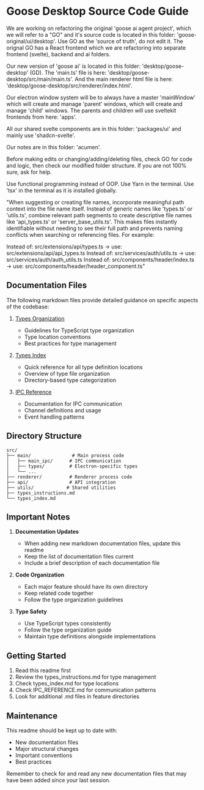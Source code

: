 # Goose Desktop Source Code Guide

We are working on refactoring the original 'goose ai agent project', which we will refer to a "GO" and it's source code is located in this folder: 'goose-original/ui/desktop'. Use GO as the 'source of truth', do not edit it. The orignal GO has a React frontend which we are refactoring into separate frontend (svelte), backend and ai folders.

Our new version of 'goose ai' is located in this folder: 'desktop/goose-desktop' (GD). The 'main.ts' file is here: 'desktop/goose-desktop/src/main/main.ts'. And the main renderer html file is here: 'desktop/goose-desktop/src/renderer/index.html'.

Our electron window system will be to always have a master 'mainWindow' which will create and manage 'parent' windows, which will create and manage 'child' windows. The parents and children will use sveltekit frontends from here: 'apps'.

All our shared svelte components are in this folder: 'packages/ui' and mainly use 'shadcn-svelte'.

Our notes are in this folder: 'acumen'.

Before making edits or changing/adding/deleting files, check GO for code and logic, then check our modified folder structure. If you are not 100% sure, ask for help.

Use functional programming instead of OOP. Use Yarn in the terminal. Use 'tsx' in the terminal as it is installed globally.

"When suggesting or creating file names, incorporate meaningful path context into the file name itself. Instead of generic names like 'types.ts' or 'utils.ts', combine relevant path segments to create descriptive file names like 'api_types.ts' or 'server_base_utils.ts'. This makes files instantly identifiable without needing to see their full path and prevents naming conflicts when searching or referencing files. For example:

Instead of: src/extensions/api/types.ts → use: src/extensions/api/api_types.ts
Instead of: src/services/auth/utils.ts → use: src/services/auth/auth_utils.ts
Instead of: src/components/header/index.ts → use: src/components/header/header_component.ts"

## Documentation Files

The following markdown files provide detailed guidance on specific aspects of the codebase:

1. [Types Organization](./types_instructions.md)
   - Guidelines for TypeScript type organization
   - Type location conventions
   - Best practices for type management

2. [Types Index](./types_index.md)
   - Quick reference for all type definition locations
   - Overview of type file organization
   - Directory-based type categorization

3. [IPC Reference](./main/main_ipc/IPC_REFERENCE.md)
   - Documentation for IPC communication
   - Channel definitions and usage
   - Event handling patterns

## Directory Structure

```
src/
├── main/               # Main process code
│   ├── main_ipc/      # IPC communication
│   ├── types/         # Electron-specific types
│   └── ...
├── renderer/          # Renderer process code
├── api/               # API integration
├── utils/            # Shared utilities
├── types_instructions.md
└── types_index.md
```

## Important Notes

1. **Documentation Updates**
   - When adding new markdown documentation files, update this readme
   - Keep the list of documentation files current
   - Include a brief description of each documentation file

2. **Code Organization**
   - Each major feature should have its own directory
   - Keep related code together
   - Follow the type organization guidelines

3. **Type Safety**
   - Use TypeScript types consistently
   - Follow the type organization guide
   - Maintain type definitions alongside implementations

## Getting Started

1. Read this readme first
2. Review the types_instructions.md for type management
3. Check types_index.md for type locations
4. Check IPC_REFERENCE.md for communication patterns
5. Look for additional .md files in feature directories

## Maintenance

This readme should be kept up to date with:
- New documentation files
- Major structural changes
- Important conventions
- Best practices

Remember to check for and read any new documentation files that may have been added since your last session.